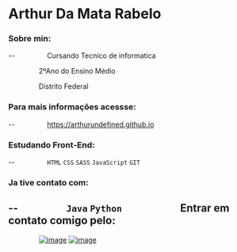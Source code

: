 # Arthur Da Mata Rabelo

### Sobre min:
--
⠀⠀⠀⠀⠀⠀Cursando Tecnico de informatica

⠀⠀⠀⠀⠀⠀2ºAno do Ensino Médio

⠀⠀⠀⠀⠀⠀Distrito Federal


### Para mais informações acessse: 
--
⠀⠀⠀⠀⠀⠀https://arthurundefined.github.io

  
### Estudando Front-End: 
--
⠀⠀⠀⠀⠀⠀`HTML` `CSS` `SASS` `JavaScript` `GIT`


### Ja tive contato com: 
--
⠀⠀⠀⠀⠀⠀`Java` `Python`
⠀⠀⠀⠀⠀⠀⠀
Entrar em contato comigo pelo:
--
⠀⠀⠀⠀⠀⠀[![image](https://img.shields.io/badge/LinkedIn-0077B5?style=for-the-badge&logo=linkedin&logoColor=white)](https://www.linkedin.com/in/arthur-rabelo-5663871b6/)    [![image](https://img.shields.io/badge/WhatsApp-25D366?style=for-the-badge&logo=whatsapp&logoColor=white)](https://api.whatsapp.com/send?phone=5561995022477)
             
